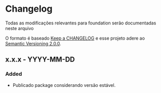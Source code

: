 # Changelog

Todas as modificações relevantes para foundation serão documentadas neste arquivo

O formato é baseado [Keep a CHANGELOG](http://keepachangelog.com/) e esse projeto adere ao [Semantic Versioning 2.0.0](http://semver.org/).  

## x.x.x - YYYY-MM-DD

### Added
- Publicado package considerando versão estável.
